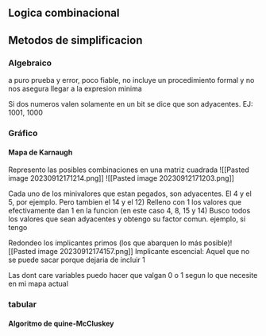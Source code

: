 ## Logica combinacional



## Metodos de simplificacion
### Algebraico 
a puro prueba y error, poco fiable, no incluye un procedimiento formal y no nos asegura llegar a la expresion minima

Si dos numeros valen solamente en un bit se dice que son adyacentes. EJ: 1001, 1000
### Gráfico
#### Mapa de Karnaugh
Represento las posibles combinaciones en una matriz cuadrada
![[Pasted image 20230912171214.png]]
![[Pasted image 20230912171203.png]]

Cada uno de los minivalores que estan pegados, son adyacentes.
El 4 y el 5, por ejemplo. Pero tambien el 14 y el 12)
Relleno con 1 los valores que efectivamente dan 1 en la funcion (en este caso 4, 8, 15 y 14)
Busco todos los valores que sean adyacentes y obtengo su factor comun.
ejemplo, si tengo 

Redondeo los implicantes primos (los que abarquen lo más posible)![[Pasted image 20230912174157.png]]
Implicante escencial: Aquel que no se puede sacar porque dejaria de incluir 1

Las dont care variables puedo hacer que valgan 0 o 1 segun lo que necesite en mi mapa actual
### tabular
#### Algoritmo de quine-McCluskey
